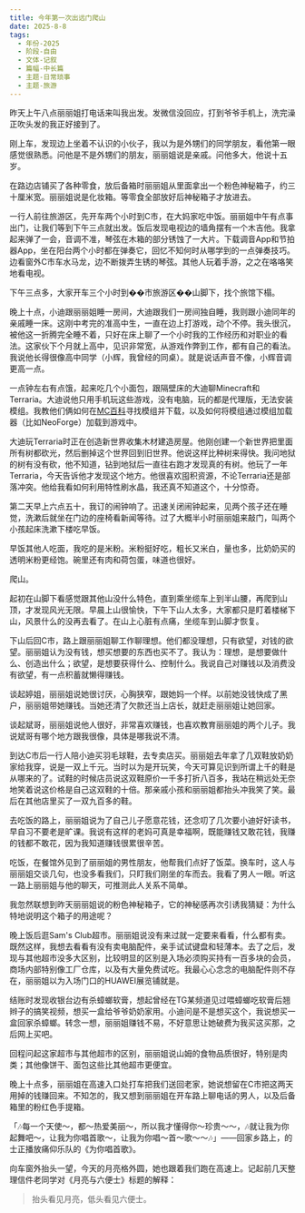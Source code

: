```yaml
---
title: 今年第一次出远门爬山
date: 2025-8-8
tags:
  - 年份-2025
  - 阶段-自由
  - 文体-记叙
  - 篇幅-中长篇
  - 主题-日常琐事
  - 主题-旅游
---
```


昨天上午八点丽丽姐打电话来叫我出发。发微信没回应，打到爷爷手机上，洗完澡正吹头发的我正好接到了。

刚上车，发现边上坐着不认识的小伙子，我以为是外甥们的同学朋友，看他第一眼感觉很熟悉。问他是不是外甥们的朋友，丽丽姐说是亲戚。问他多大，他说十五岁。

在路边店铺买了各种零食，放后备箱时丽丽姐从里面拿出一个粉色神秘箱子，约三十厘米宽。丽丽姐说是化妆箱。等零食全部放好后神秘箱子才放进去。

一行人前往旅游区，先开车两个小时到C市，在大妈家吃中饭。丽丽姐中午有点事出门，让我们等到下午三点就出发。饭后发现电视边的墙角摆有一个木吉他。我拿起来弹了一会，音调不准，琴弦在木箱的部分锈蚀了一大片。下载调音App和节拍器App，坐在阳台两个小时都在弹奏它，回忆不知何时从哪学到的一点弹奏技巧。边看窗外C市车水马龙，边不断拨弄生锈的琴弦。其他人玩着手游，之之在咯咯笑地看电视。

下午三点多，大家开车三个小时到��市旅游区��山脚下，找个旅馆下榻。

晚上十点，小迪跟丽丽姐睡一房间，大迪跟我们一房间独自睡，我则跟小迪同年的亲戚睡一床。这刚中考完的准高中生，一直在边上打游戏，动个不停。我头很沉，被他这一折腾完全睡不着，只好在床上聊了一个小时我的工作经历和对职业的看法。这家伙下个月就上高中，见识非常宽，从游戏作弊到工作，都有自己的看法。我说他长得很像高中同学（小辉，我曾经的同桌）。就是说话声音不像，小辉音调更高一点。

一点钟左右有点饿，起来吃几个小面包，跟隔壁床的大迪聊Minecraft和Terraria。大迪说他只用手机玩这些游戏，没有电脑，玩的都是代理版，无法安装模组。我教他们俩如何在[MC百科](mcmod.cn)寻找模组并下载，以及如何将模组通过模组加载器（比如NeoForge）加载到游戏中。

大迪玩Terraria时正在创造新世界收集木材建造房屋。他刚创建一个新世界把里面所有树都砍光，然后删掉这个世界回到旧世界。他说这样比种树来得快。我问地狱的树有没有砍，他不知道，钻到地狱后一直往右跑才发现真的有树。他玩了一年Terraria，今天告诉他才发现这个地方。他很喜欢囤积资源，不论Terraria还是部落冲突。他给我看如何利用特性刷水晶，我还真不知道这个，十分惊奇。

第二天早上六点五十，我订的闹钟响了。迅速关闭闹钟起来，见两个孩子还在睡觉，洗漱后就坐在门边的座椅看新闻等待。过了大概半小时丽丽姐来敲门，叫两个小孩起床洗漱下楼吃早饭。

早饭其他人吃面，我吃的是米粉。米粉挺好吃，粗长又米白，量也多，比奶奶买的透明米粉更经饱。碗里还有肉和荷包蛋，味道也很好。

爬山。

起初在山脚下看感觉跟其他山没什么特色，直到乘坐缆车上到半山腰，再爬到山顶，才发现风光无限。早晨上山很愉快，下午下山人太多，大家都只是盯着楼梯下山，风景什么的没再去看了。在山上心脏有点痛，坐缆车到山脚才恢复。

下山后回C市，路上跟丽丽姐聊工作聊理想。他们都没理想，只有欲望，对钱的欲望。丽丽姐认为没有钱，想买想要的东西也买不了。我认为：理想，是想要做什么、创造出什么；欲望，是想要获得什么、控制什么。我说自己对赚钱以及消费没有欲望，有一点积蓄就懒得赚钱。

谈起婷姐，丽丽姐说她很讨厌，心胸狭窄，跟她妈一个样。以前她没钱快成了黑户，丽丽姐带她赚钱。当她还清了欠款还当上店长，就赶走丽丽姐让她回家。

谈起斌哥，丽丽姐说他人很好，非常喜欢赚钱，也喜欢教育丽丽姐的两个儿子。我说斌哥有哪个地方跟我很像，具体是哪我说不清。

到达C市后一行人陪小迪买羽毛球鞋，去专卖店买。丽丽姐去年拿了几双鞋放奶奶家给我穿，说是一双上千元。当时以为是开玩笑，今天可算见识到所谓上千的鞋是从哪来的了。试鞋的时候店员说这双鞋原价一千多打折八百多，我站在稍远处无奈地笑着说这价格是自己这双鞋的十倍。那亲戚小孩和丽丽姐都抬头冲我笑了笑。最后在其他店里买了一双九百多的鞋。

去吃饭的路上，丽丽姐说为了自己儿子愿意花钱，还念叨了几次要小迪好好读书，早自习不要老是旷课。我说有这样的老妈可真是幸福啊，既能赚钱又敢花钱，我赚的钱都不敢花，因为我知道赚钱很累很辛苦。

吃饭，在餐馆外见到了丽丽姐的男性朋友，他帮我们点好了饭菜。换车时，这人与丽丽姐交谈几句，也没多看我们，只盯我们刚坐的车而去。我看了男人一眼。听这一路上丽丽姐与他的聊天，可推测此人关系不简单。

我忽然联想到昨天丽丽姐说的粉色神秘箱子，它的神秘感再次引诱我猜疑：为什么特地说明这个箱子的用途呢？

晚上饭后逛Sam's Club超市。丽丽姐说没有来过就一定要来看看，什么都有卖。既然这样，我想去看看有没有卖电脑配件，亲手试试键盘和轻薄本。去了之后，发现与其他超市没多大区别，比较明显的区别是入场必须购买持有一百多块的会员，商场内部特别像工厂仓库，以及有大量免费试吃。我最心心念念的电脑配件则不存在，丽丽姐以为入场门口的HUAWEI展览铺就是。

结账时发现收银台边有杀蟑螂软膏，想起曾经在TG某频道见过喂蟑螂吃软膏后翘辫子的搞笑视频，想买一盒给爷爷奶奶家用。小迪问是不是想买这个，我说想买一盒回家杀蟑螂。转念一想，丽丽姐赚钱不易，不好意思让她破费为我买这买那，之后网上买吧。

回程问起这家超市与其他超市的区别，丽丽姐说山姆的食物品质很好，特别是肉类；其他像饼干、面包这些比其他超市更便宜。

晚上十点多，丽丽姐在高速入口处打车把我们送回老家，她说想留在C市把这两天用掉的钱赚回来。不知怎的，我又想到丽丽姐在开车路上聊电话的男人，以及后备箱里的粉红色手提箱。

「🎶每一个天使～，都～热爱美丽～，所以我才懂得你～珍贵～～，🎶就让我为你起舞吧～，让我为你唱首歌～，让我为你唱～首～歌～～🎶」——回家乡路上，的士正播放痛仰乐队的《为你唱首歌》。

向车窗外抬头一望，今天的月亮格外圆，她也跟着我们跑在高速上。记起前几天整理信件老同学对《月亮与六便士》标题的解释：

> 抬头看见月亮，低头看见六便士。
